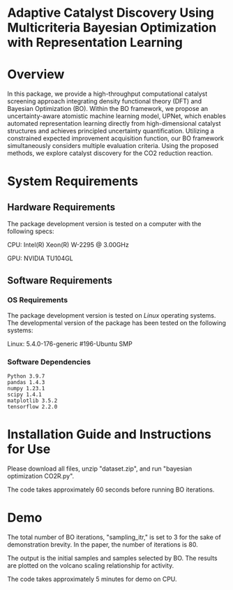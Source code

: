 # Adaptive Catalyst Discovery Using Multicriteria Bayesian Optimization with Representation Learning

# Overview

In this package, we provide a high-throughput computational catalyst screening approach integrating density functional theory (DFT) and Bayesian Optimization (BO). Within the BO framework, we propose an uncertainty-aware atomistic machine learning model, UPNet, which enables automated representation learning directly from high-dimensional catalyst structures and achieves principled uncertainty quantification. Utilizing a constrained expected improvement acquisition function, our BO framework simultaneously considers multiple evaluation criteria. Using the proposed methods, we explore catalyst discovery for the CO2 reduction reaction. 


# System Requirements

## Hardware Requirements

The package development version is tested on a computer with the following specs:

CPU: Intel(R) Xeon(R) W-2295  @ 3.00GHz

GPU: NVIDIA TU104GL

## Software Requirements

### OS Requirements

The package development version is tested on *Linux* operating systems. The developmental version of the package has been tested on the following systems:

Linux:  5.4.0-176-generic #196-Ubuntu SMP  

### Software Dependencies
```
Python 3.9.7
pandas 1.4.3
numpy 1.23.1
scipy 1.4.1
matplotlib 3.5.2
tensorflow 2.2.0
```


# Installation Guide and Instructions for Use

Please download all files, unzip "dataset.zip", and run "bayesian optimization CO2R.py".

The code takes approximately 60 seconds before running BO iterations. 

# Demo

The total number of BO iterations, "sampling_itr," is set to 3 for the sake of demonstration brevity. In the paper, the number of iterations is 80.

The output is the initial samples and samples selected by BO. The results are plotted on the volcano scaling relationship for activity.

The code takes approximately 5 minutes for demo on CPU.
